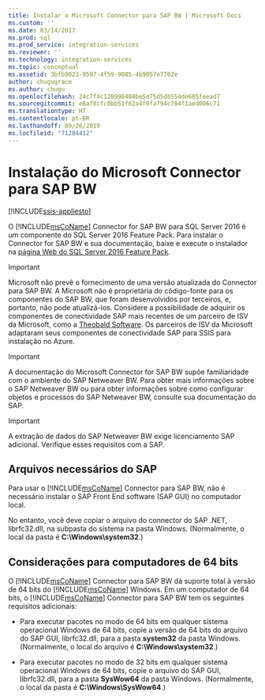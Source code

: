 ```yaml
---
title: Instalar o Microsoft Connector para SAP BW | Microsoft Docs
ms.custom: ''
ms.date: 03/14/2017
ms.prod: sql
ms.prod_service: integration-services
ms.reviewer: ''
ms.technology: integration-services
ms.topic: conceptual
ms.assetid: 3bfb9023-9597-4f59-9085-4b9057e7702e
author: chugugrace
ms.author: chugu
ms.openlocfilehash: 24c7f4c128998484be5d75d5db554de605feead7
ms.sourcegitcommit: e8af8cfc0bb51f62a4f0fa794c784f1aed006c71
ms.translationtype: HT
ms.contentlocale: pt-BR
ms.lasthandoff: 09/26/2019
ms.locfileid: "71284412"
---
```

# <a name="installing-the-microsoft-connector-for-sap-bw"></a>Instalação do Microsoft Connector para SAP BW

[!INCLUDE[ssis-appliesto](../includes/ssis-appliesto-ssvrpluslinux-asdb-asdw-xxx.md)]


  O [!INCLUDE[msCoName](../includes/msconame-md.md)] Connector for SAP BW para SQL Server 2016 é um componente do SQL Server 2016 Feature Pack. Para instalar o Connector for SAP BW e sua documentação, baixe e execute o instalador na [página Web do SQL Server 2016 Feature Pack](https://go.microsoft.com/fwlink/?LinkId=746297).  

> [!IMPORTANT]
> Microsoft não prevê o fornecimento de uma versão atualizada do Connector para SAP BW. A Microsoft não é proprietária do código-fonte para os componentes do SAP BW, que foram desenvolvidos por terceiros, e, portanto, não pode atualizá-los. Considere a possibilidade de adquirir os componentes de conectividade SAP mais recentes de um parceiro de ISV da Microsoft, como a [Theobald Software](https://theobald-software.com/en/xtract-is-productinfo.html). Os parceiros de ISV da Microsoft adaptaram seus componentes de conectividade SAP para SSIS para instalação no Azure.

> [!IMPORTANT]  
>  A documentação do Microsoft Connector for SAP BW supõe familiaridade com o ambiente do SAP Netweaver BW. Para obter mais informações sobre o SAP Netweaver BW ou para obter informações sobre como configurar objetos e processos do SAP Netweaver BW, consulte sua documentação do SAP.  
  
> [!IMPORTANT]  
>  A extração de dados do SAP Netweaver BW exige licenciamento SAP adicional. Verifique esses requisitos com a SAP.  
  
## <a name="required-sap-files"></a>Arquivos necessários do SAP  
 Para usar o [!INCLUDE[msCoName](../includes/msconame-md.md)] Connector para SAP BW, não é necessário instalar o SAP Front End software (SAP GUI) no computador local.  
  
 No entanto, você deve copiar o arquivo do connector do SAP .NET, librfc32.dll, na subpasta do sistema na pasta Windows. (Normalmente, o local da pasta é **C:\Windows\system32**.)  
  
## <a name="considerations-for-64-bit-computers"></a>Considerações para computadores de 64 bits  
 O [!INCLUDE[msCoName](../includes/msconame-md.md)] Connector para SAP BW dá suporte total à versão de 64 bits do [!INCLUDE[msCoName](../includes/msconame-md.md)] Windows. Em um computador de 64 bits, o [!INCLUDE[msCoName](../includes/msconame-md.md)] Connector para SAP BW tem os seguintes requisitos adicionais:  
  
-   Para executar pacotes no modo de 64 bits em qualquer sistema operacional Windows de 64 bits, copie a versão de 64 bits do arquivo do SAP GUI, librfc32.dll, para a pasta **system32** da pasta Windows. (Normalmente, o local do arquivo é **C:\Windows\system32**.)  
  
-   Para executar pacotes no modo de 32 bits em qualquer sistema operacional Windows de 64 bits, copie o arquivo do SAP GUI, librfc32.dll, para a pasta **SysWow64** da pasta Windows. (Normalmente, o local da pasta é **C:\Windows\SysWow64**.)  
  
  
